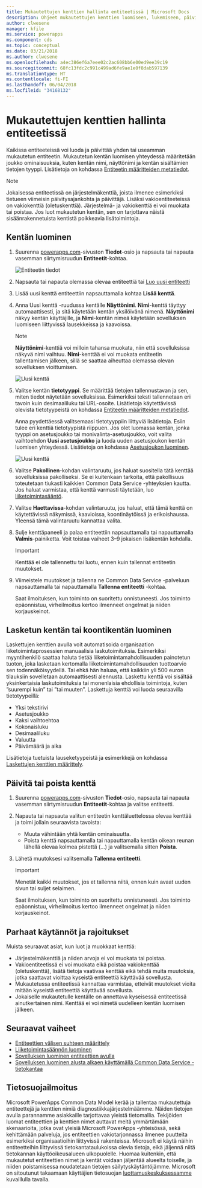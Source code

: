 ```yaml
---
title: Mukautettujen kenttien hallinta entiteetissä | Microsoft Docs
description: Ohjeet mukautettujen kenttien luomiseen, lukemiseen, päivittämiseen ja poistamiseen Common Data Service (CDS) for Apps -entiteetissä.
author: clwesene
manager: kfile
ms.service: powerapps
ms.component: cds
ms.topic: conceptual
ms.date: 03/21/2018
ms.author: clwesene
ms.openlocfilehash: a4ec386ef6a7eee02c2ac608bb6e00ed9ee39c19
ms.sourcegitcommit: 68fc13fdc2c991c499ad6fe9ae1e0f8dab597139
ms.translationtype: HT
ms.contentlocale: fi-FI
ms.lasthandoff: 06/04/2018
ms.locfileid: "34168132"
---
```

# <a name="manage-custom-fields-in-an-entity"></a>Mukautettujen kenttien hallinta entiteetissä
Kaikissa entiteeteissä voi luoda ja päivittää yhden tai useamman mukautetun entiteetin. Mukautetun kentän luomisen yhteydessä määritetään joukko ominaisuuksia, kuten kentän nimi, näyttönimi ja kentän sisältämien tietojen tyyppi. Lisätietoja on kohdassa [Entiteetin määritteiden metatiedot](../../developer/common-data-service/entity-attribute-metadata.md).

> [!NOTE]
> Jokaisessa entiteetissä on järjestelmäkenttiä, joista ilmenee esimerkiksi tietueen viimeisin päivitysajankohta ja päivittäjä. Lisäksi vakioentiteeteissä on vakiokenttiä (oletuskenttiä). Järjestelmä- ja vakiokenttiä ei voi muokata tai poistaa. Jos luot mukautetun kentän, sen on tarjottava näistä sisäänrakennetuista kentistä poikkeavia lisätoimintoja.

## <a name="create-a-field"></a>Kentän luominen
1. Suurenna [powerapps.com](https://web.powerapps.com)-sivuston **Tiedot**-osio ja napsauta tai napauta vasemman siirtymisruudun **Entiteetit**-kohtaa.

    ![Entiteetin tiedot](./media/data-platform-cds-create-entity/entitylist.png "entiteettiluettelo")

2. Napsauta tai napauta olemassa olevaa entiteettiä tai [Luo uusi entiteetti](data-platform-create-entity.md)

3. Lisää uusi kenttä entiteettiin napsauttamalla kohtaa **Lisää kenttä**.

4. Anna Uusi kenttä -ruudussa kentälle **Näyttönimi**. **Nimi**-kenttä täyttyy automaattisesti, ja sitä käytetään kentän yksilöivänä nimenä. **Näyttönimi** näkyy kentän käyttäjille, ja **Nimi**-kentän nimeä käytetään sovelluksen luomiseen liittyvissä lausekkeissa ja kaavoissa.

    > [!NOTE]
    > **Näyttönimi**-kenttiä voi milloin tahansa muokata, niin että sovelluksissa näkyvä nimi vaihtuu. **Nimi**-kenttää ei voi muokata entiteetin tallentamisen jälkeen, sillä se saattaa aiheuttaa olemassa olevan sovelluksen vioittumisen.

    ![Uusi kenttä](./media/data-platform-cds-create-entity/newfieldpanel.png "Uusi kenttäpaneeli")

5. Valitse kentän **tietotyyppi**. Se määrittää tietojen tallennustavan ja sen, miten tiedot näytetään sovelluksissa. Esimerkiksi teksti tallennetaan eri tavoin kuin desimaaliluku tai URL-osoite. Lisätietoja käytettävissä olevista tietotyypeistä on kohdassa [Entiteetin määritteiden metatiedot](../../developer/common-data-service/entity-attribute-metadata.md).

    Anna pyydettäessä valitsemaasi tietotyyppiin liittyviä lisätietoja. Esiin tulee eri kenttiä tietotyypistä riippuen. Jos olet luomassa kentän, jonka tyyppi on asetusjoukko tai monivalinta-asetusjoukko, voit valita vaihtoehdon **Uusi asetusjoukko** ja luoda uuden asetusjoukon kentän luomisen yhteydessä. Lisätietoja on kohdassa [Asetusjoukon luominen](custom-picklists.md).

    ![Uusi kenttä](./media/data-platform-cds-create-entity/newfieldpanel-2.png "Uusi kenttäpaneeli")


7. Valitse **Pakollinen**-kohdan valintaruutu, jos haluat suositella tätä kenttää sovelluksissa pakolliseksi. Se ei kuitenkaan tarkoita, että pakollisuus toteutetaan tiukasti kaikkien Common Data Service -yhteyksien kautta. Jos haluat varmistaa, että kenttä varmasti täytetään, luo [liiketoimintasääntö](data-platform-create-business-rule.md).

8. Valitse **Haettavissa**-kohdan valintaruutu, jos haluat, että tämä kenttä on käytettävissä näkymissä, kaavioissa, koontinäytöissä ja erikoishaussa. Yleensä tämä valintaruutu kannattaa valita.

9. Sulje kenttäpaneeli ja palaa entiteettiin napsauttamalla tai napauttamalla **Valmis**-painiketta. Voit toistaa vaiheet 3–9 jokaisen lisäkentän kohdalla.
   
    > [!IMPORTANT]
    > Kenttää ei ole tallennettu tai luotu, ennen kuin tallennat entiteetin muutokset.

10. Viimeistele muutokset ja tallenna ne Common Data Service -palveluun napsauttamalla tai napauttamalla **Tallenna entiteetti** -kohtaa.

    Saat ilmoituksen, kun toiminto on suoritettu onnistuneesti. Jos toiminto epäonnistuu, virheilmoitus kertoo ilmenneet ongelmat ja niiden korjauskeinot.

## <a name="create-a-calculated-or-roll-up-field"></a>Lasketun kentän tai koontikentän luominen
Laskettujen kenttien avulla voit automatisoida organisaation liiketoimintaprosessien manuaalisia laskutoimituksia. Esimerkiksi myyntihenkilö saattaa haluta tietää liiketoimintamahdollisuuden painotetun tuoton, joka lasketaan kertomalla liiketoimintamahdollisuuden tuottoarvio sen todennäköisyydellä. Tai ehkä hän haluaa, että kaikkiin yli 500 euron tilauksiin sovelletaan automaattisesti alennusta. Laskettu kenttä voi sisältää yksinkertaisia laskutoimituksia tai monenlaisia ehdollisia toimintoja, kuten ”suurempi kuin” tai ”tai muuten”. Laskettuja kenttiä voi luoda seuraavilla tietotyypeillä:

* Yksi tekstirivi
* Asetusjoukko
* Kaksi vaihtoehtoa
* Kokonaisluku
* Desimaaliluku
* Valuutta
* Päivämäärä ja aika

Lisätietoja tuetuista lauseketyypeistä ja esimerkkejä on kohdassa [Laskettujen kenttien määrittely](/dynamics365/customer-engagement/customize/define-calculated-fields).

## <a name="update-or-delete-a-field"></a>Päivitä tai poista kenttä
1. Suurenna [powerapps.com](https://web.powerapps.com)-sivuston **Tiedot**-osio, napsauta tai napauta vasemman siirtymisruudun **Entiteetit**-kohtaa ja valitse entiteetti.
2. Napauta tai napsauta valitun entiteetin kenttäluettelossa olevaa kenttää ja toimi jollain seuraavista tavoista:
   
   * Muuta vähintään yhtä kentän ominaisuutta.
   * Poista kenttä napsauttamalla tai napauttamalla kentän oikean reunan lähellä olevaa kolmea pistettä (...) ja valitsemalla sitten **Poista**.

3. Lähetä muutoksesi valitsemalla **Tallenna entiteetti**.
   
    > [!IMPORTANT]
    > Menetät kaikki muutokset, jos et tallenna niitä, ennen kuin avaat uuden sivun tai suljet selaimen.

    Saat ilmoituksen, kun toiminto on suoritettu onnistuneesti. Jos toiminto epäonnistuu, virheilmoitus kertoo ilmenneet ongelmat ja niiden korjauskeinot.

## <a name="best-practices-and-restrictions"></a>Parhaat käytännöt ja rajoitukset
Muista seuraavat asiat, kun luot ja muokkaat kenttiä:

* Järjestelmäkenttiä ja niiden arvoja ei voi muokata tai poistaa.
* Vakioentiteetissä ei voi muokata eikä poistaa vakiokenttää (oletuskenttä), lisätä tietoja vaativaa kenttää eikä tehdä muita muutoksia, jotka saattavat vioittaa kyseistä entiteettiä käyttävää sovellusta.
* Mukautetussa entiteetissä kannattaa varmistaa, etteivät muutokset vioita mitään kyseistä entiteettiä käyttävää sovellusta.
* Jokaiselle mukautetulle kentälle on annettava kyseisessä entiteetissä ainutkertainen nimi. Kenttää ei voi nimetä uudelleen kentän luomisen jälkeen.

## <a name="next-steps"></a>Seuraavat vaiheet
* [Entiteettien välisen suhteen määrittely](data-platform-entity-lookup.md)
* [Liiketoimintasäännön luominen](data-platform-create-business-rule.md)
* [Sovelluksen luominen entiteettien avulla](../canvas-apps/data-platform-create-app.md)
* [Sovelluksen luominen alusta alkaen käyttämällä Common Data Service -tietokantaa](../canvas-apps/data-platform-create-app-scratch.md)

## <a name="privacy-notice"></a>Tietosuojailmoitus
Microsoft PowerApps Common Data Model kerää ja tallentaa mukautettuja entiteettejä ja kenttien nimiä diagnostiikkajärjestelmäämme.  Näiden tietojen avulla parannamme asiakkaille tarjottavaa yleistä tietomallia. Tekijöiden luomat entiteettien ja kenttien nimet auttavat meitä ymmärtämään skenaarioita, jotka ovat yleisiä Microsoft PowerApps -yhteisössä, sekä kehittämään palveluja, jos entiteettien vakiotarjonnassa ilmenee puutteita esimerkiksi organisaatioihin liittyvissä rakenteissa. Microsoft ei käytä näihin entiteetteihin liittyvissä tietokantataulukoissa olevia tietoja, eikä jäljennä niitä tietokannan käyttöoikeusalueen ulkopuolelle. Huomaa kuitenkin, että mukautetut entiteettien nimet ja kentät voidaan jäljentää alueelta toiselle, ja niiden poistamisessa noudatetaan tietojen säilytyskäytäntöjämme. Microsoft on sitoutunut takaamaan käyttäjien tietosuojan [luottamuskeskuksessamme](https://www.microsoft.com/trustcenter/Privacy/default.aspx) kuvaillulla tavalla.


